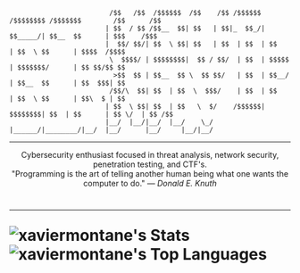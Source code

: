
```
                         /$$   /$$  /$$$$$$  /$$    /$$ /$$$$$$ /$$$$$$$$ /$$$$$$$        /$$      /$$    
                        | $$  / $$ /$$__  $$| $$   | $$|_  $$_/| $$_____/| $$__  $$      | $$$    /$$$    
                        |  $$/ $$/| $$  \ $$| $$   | $$  | $$  | $$      | $$  \ $$      | $$$$  /$$$$    
                         \  $$$$/ | $$$$$$$$|  $$ / $$/  | $$  | $$$$$   | $$$$$$$/      | $$ $$/$$ $$    
                          >$$  $$ | $$__  $$ \  $$ $$/   | $$  | $$__/   | $$__  $$      | $$  $$$| $$    
                         /$$/\  $$| $$  | $$  \  $$$/    | $$  | $$      | $$  \ $$      | $$\  $ | $$    
                        | $$  \ $$| $$  | $$   \  $/    /$$$$$$| $$$$$$$$| $$  | $$      | $$ \/  | $$ /$$
                        |__/  |__/|__/  |__/    \_/    |______/|________/|__/  |__/      |__/     |__/|__/
```
---

<p align="center">Cybersecurity enthusiast focused in threat analysis, network security, penetration testing, and CTF's.<br>"Programming is the art of telling another human being what one wants the computer to do." ― <i>Donald E. Knuth</i></p>
<h1>

---

![xaviermontane's Stats](https://github-readme-stats.vercel.app/api?username=xaviermontane&theme=dark&show_icons=true&hide_border=true&count_private=true)   
![xaviermontane's Top Languages](https://github-readme-stats.vercel.app/api/top-langs/?username=xaviermontane&theme=dark&show_icons=true&hide_border=true&layout=compact)

